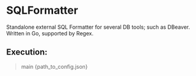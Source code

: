 # SQLFormatter

Standalone external SQL Formatter for several DB tools; such as DBeaver.
Written in Go, supported by Regex.

## Execution:
> main {path_to_config.json}
